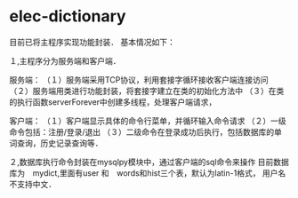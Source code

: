 # elec-dictionary

目前已将主程序实现功能封装．
基本情况如下：

１,主程序分为服务端和客户端．

服务端：
（１）服务端采用TCP协议，利用套接字循环接收客户端连接访问
（２）服务端用类进行功能封装，将套接字建立在类的初始化方法中
（３）在类的执行函数serverForever中创建多线程，处理客户端请求，

客户端：
（１）客户端显示具体的命令行菜单，并循环输入命令请求
（２）一级命令包括：注册/登录/退出
（３）二级命令在登录成功后执行，包括数据库的单词查询，历史记录查询等．


２,数据库执行命令封装在mysqlpy模块中，通过客户端的sql命令来操作
目前数据库为　mydict,里面有user 和　words和hist三个表，默认为latin-1格式，
用户名不支持中文．
